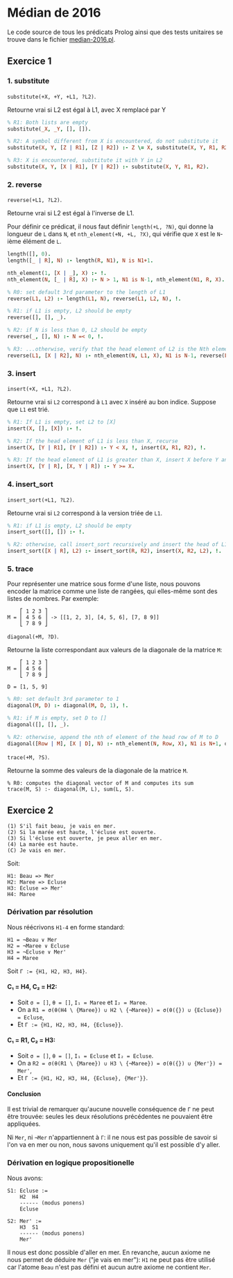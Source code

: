 # Médian de 2016

Le code source de tous les prédicats Prolog ainsi que des tests unitaires se trouve dans le fichier [median-2016.pl](./median-2016.pl).

## Exercice 1

### 1. substitute

`substitute(+X, +Y, +L1, ?L2)`.

Retourne vrai si L2 est égal à L1, avec X remplacé par Y

```prolog
% R1: Both lists are empty
substitute(_X, _Y, [], []).

% R2: A symbol different from X is encountered, do not substitute it
substitute(X, Y, [Z | R1], [Z | R2]) :- Z \= X, substitute(X, Y, R1, R2).

% R3: X is encountered, substitute it with Y in L2
substitute(X, Y, [X | R1], [Y | R2]) :- substitute(X, Y, R1, R2).
```

### 2. reverse

`reverse(+L1, ?L2)`.

Retourne vrai si L2 est égal à l'inverse de L1.

Pour définir ce prédicat, il nous faut définir `length(+L, ?N)`, qui donne la longueur de `L` dans `N`, et `nth_element(+N, +L, ?X)`, qui vérifie que `X` est le `N`-ième élément de `L`.

```prolog
length([], 0).
length([_ | R], N) :- length(R, N1), N is N1+1.

nth_element(1, [X | _], X) :- !.
nth_element(N, [_ | R], X) :- N > 1, N1 is N-1, nth_element(N1, R, X).
```

```prolog
% R0: set default 3rd parameter to the length of L1
reverse(L1, L2) :- length(L1, N), reverse(L1, L2, N), !.

% R1: if L1 is empty, L2 should be empty
reverse([], [], _).

% R2: if N is less than 0, L2 should be empty
reverse(_, [], N) :- N =< 0, !.

% R3: ...otherwise, verify that the head element of L2 is the Nth element of L1 and recurse with N+1
reverse(L1, [X | R2], N) :- nth_element(N, L1, X), N1 is N-1, reverse(L1, R2, N1).
```

### 3. insert

`insert(+X, +L1, ?L2)`.

Retourne vrai si `L2` correspond à `L1` avec `X` inséré au bon indice. Suppose que `L1` est trié.

```prolog
% R1: If L1 is empty, set L2 to [X]
insert(X, [], [X]) :- !.

% R2: If the head element of L1 is less than X, recurse
insert(X, [Y | R1], [Y | R2]) :- Y < X, !, insert(X, R1, R2), !.

% R3: If the head element of L1 is greater than X, insert X before Y and set the rest of L2 to be the rest of L1
insert(X, [Y | R], [X, Y | R]) :- Y >= X.
```

### 4. insert\_sort

`insert_sort(+L1, ?L2)`.

Retourne vrai si `L2` correspond à la version triée de `L1`.

```prolog
% R1: if L1 is empty, L2 should be empty
insert_sort([], []) :- !.

% R2: otherwise, call insert_sort recursively and insert the head of L1 in L2
insert_sort([X | R], L2) :- insert_sort(R, R2), insert(X, R2, L2), !.
```

### 5. trace

Pour représenter une matrice sous forme d'une liste, nous pouvons encoder la matrice comme une liste de rangées, qui elles-même sont des listes de nombres.
Par exemple:

```
    ⎡ 1 2 3 ⎤
M = ⎢ 4 5 6 ⎥ -> [[1, 2, 3], [4, 5, 6], [7, 8 9]]
    ⎣ 7 8 9 ⎦
```

`diagonal(+M, ?D)`.

Retourne la liste correspondant aux valeurs de la diagonale de la matrice `M`:

```
    ⎡ 1 2 3 ⎤
M = ⎢ 4 5 6 ⎥
    ⎣ 7 8 9 ⎦

D = [1, 5, 9]
```

```prolog
% R0: set default 3rd parameter to 1
diagonal(M, D) :- diagonal(M, D, 1), !.

% R1: if M is empty, set D to []
diagonal([], [], _).

% R2: otherwise, append the nth of element of the head row of M to D
diagonal([Row | M], [X | D], N) :- nth_element(N, Row, X), N1 is N+1, diagonal(M, D, N1).
```

`trace(+M, ?S)`.

Retourne la somme des valeurs de la diagonale de la matrice `M`.

```
% R0: computes the diagonal vector of M and computes its sum
trace(M, S) :- diagonal(M, L), sum(L, S).
```

## Exercice 2

```
(1) S'il fait beau, je vais en mer.
(2) Si la marée est haute, l'écluse est ouverte.
(3) Si l'écluse est ouverte, je peux aller en mer.
(4) La marée est haute.
(C) Je vais en mer.
```

Soit:

```
H1: Beau => Mer
H2: Maree => Ecluse
H3: Ecluse => Mer'
H4: Maree
```

### Dérivation par résolution

Nous réécrivons `H1-4` en forme standard:

```
H1 = ¬Beau ∨ Mer
H2 = ¬Maree ∨ Ecluse
H3 = ¬Ecluse ∨ Mer'
H4 = Maree
```

Soit `Γ := {H1, H2, H3, H4}`.

#### C₁ = H4, C₂ = H2:

- Soit `σ = []`, `θ = []`, `I₁ = Maree` et `I₂ = Maree`.
- On a `R1 = σ(θ(H4 \ {Maree}) ∪ H2 \ {¬Maree}) = σ(θ({}) ∪ {Ecluse}) = Ecluse`,
- Et `Γ := {H1, H2, H3, H4, {Ecluse}}`.

#### C₁ = R1, C₂ = H3:

- Soit `σ = []`, `θ = []`, `I₁ = Ecluse` et `I₂ = Ecluse`.
- On a `R2 = σ(θ(R1 \ {Maree}) ∪ H3 \ {¬Maree}) = σ(θ({}) ∪ {Mer'}) = Mer'`,
- Et `Γ := {H1, H2, H3, H4, {Ecluse}, {Mer'}}`.

#### Conclusion

Il est trivial de remarquer qu'aucune nouvelle conséquence de `Γ` ne peut être trouvée: seules les deux résolutions précédentes ne pouvaient être appliquées.

Ni `Mer`, ni `¬Mer` n'appartiennent à `Γ`: il ne nous est pas possible de savoir si l'on va en mer ou non, nous savons uniquement qu'il est possible d'y aller.

### Dérivation en logique propositionelle

Nous avons:

```
S1: Ecluse :=
    H2  H4
    ------ (modus ponens)
    Ecluse

S2: Mer' :=
    H3  S1
    ------ (modus ponens)
    Mer'
```

Il nous est donc possible d'aller en mer. En revanche, aucun axiome ne nous permet de déduire `Mer` ("je vais en mer"): `H1` ne peut pas être utilisé car l'atome `Beau` n'est pas défini et aucun autre axiome ne contient `Mer`.
